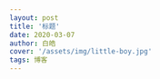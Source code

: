 ```yaml
---
layout: post
title: '标题'
date: 2020-03-07
author: 白皓
cover: '/assets/img/little-boy.jpg'
tags: 博客   
---
```

